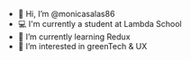 - 👋 Hi, I’m @monicasalas86
- 💻 I'm currently a student at Lambda School
- 🌱 I’m currently learning Redux
- 👀 I’m interested in greenTech & UX

